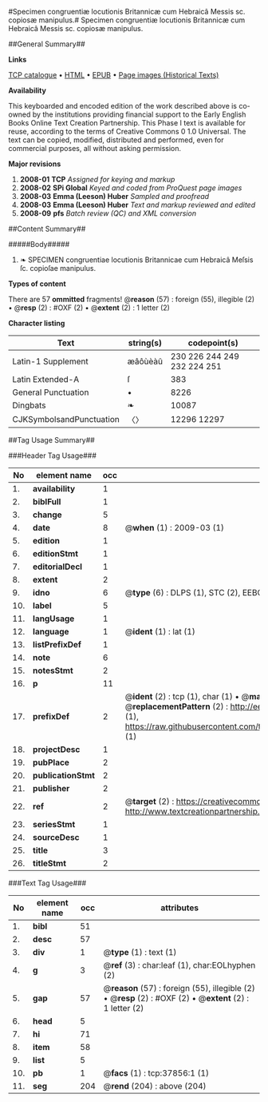 #Specimen congruentiæ locutionis Britannicæ cum Hebraicâ Messis sc. copiosæ manipulus.#
Specimen congruentiæ locutionis Britannicæ cum Hebraicâ Messis sc. copiosæ manipulus.

##General Summary##

**Links**

[TCP catalogue](http://www.ota.ox.ac.uk/tcp/)  • 
[HTML](http://tei.it.ox.ac.uk/tcp/Texts-HTML/free/A61/A61021.html)  • 
[EPUB](http://tei.it.ox.ac.uk/tcp/Texts-EPUB/free/A61/A61021.epub) • 
[Page images (Historical Texts)](https://data.historicaltexts.jisc.ac.uk/view?pubId=eebo-99833380e&pageId=eebo-99833380e-37856-1)

**Availability**

This keyboarded and encoded edition of the
	       work described above is co-owned by the institutions
	       providing financial support to the Early English Books
	       Online Text Creation Partnership. This Phase I text is
	       available for reuse, according to the terms of Creative
	       Commons 0 1.0 Universal. The text can be copied,
	       modified, distributed and performed, even for
	       commercial purposes, all without asking permission.

**Major revisions**

1. __2008-01__ __TCP__ *Assigned for keying and markup*
1. __2008-02__ __SPi Global__ *Keyed and coded from ProQuest page images*
1. __2008-03__ __Emma (Leeson) Huber__ *Sampled and proofread*
1. __2008-03__ __Emma (Leeson) Huber__ *Text and markup reviewed and edited*
1. __2008-09__ __pfs__ *Batch review (QC) and XML conversion*

##Content Summary##

#####Body#####

1. ❧ SPECIMEN congruentiae locutionis Britannicae cum Hebraicâ Meſsis ſc. copioſae manipulus.

**Types of content**


There are 57 **ommitted** fragments! 
 @__reason__ (57) : foreign (55), illegible (2)  •  @__resp__ (2) : #OXF (2)  •  @__extent__ (2) : 1 letter (2)

**Character listing**


|Text|string(s)|codepoint(s)|
|---|---|---|
|Latin-1 Supplement|æâôùèàû|230 226 244 249 232 224 251|
|Latin Extended-A|ſ|383|
|General Punctuation|•|8226|
|Dingbats|❧|10087|
|CJKSymbolsandPunctuation|〈〉|12296 12297|

##Tag Usage Summary##

###Header Tag Usage###

|No|element name|occ|attributes|
|---|---|---|---|
|1.|__availability__|1||
|2.|__biblFull__|1||
|3.|__change__|5||
|4.|__date__|8| @__when__ (1) : 2009-03 (1)|
|5.|__edition__|1||
|6.|__editionStmt__|1||
|7.|__editorialDecl__|1||
|8.|__extent__|2||
|9.|__idno__|6| @__type__ (6) : DLPS (1), STC (2), EEBO-CITATION (1), PROQUEST (1), VID (1)|
|10.|__label__|5||
|11.|__langUsage__|1||
|12.|__language__|1| @__ident__ (1) : lat (1)|
|13.|__listPrefixDef__|1||
|14.|__note__|6||
|15.|__notesStmt__|2||
|16.|__p__|11||
|17.|__prefixDef__|2| @__ident__ (2) : tcp (1), char (1)  •  @__matchPattern__ (2) : ([0-9\-]+):([0-9IVX]+) (1), (.+) (1)  •  @__replacementPattern__ (2) : http://eebo.chadwyck.com/downloadtiff?vid=$1&page=$2 (1), https://raw.githubusercontent.com/textcreationpartnership/Texts/master/tcpchars.xml#$1 (1)|
|18.|__projectDesc__|1||
|19.|__pubPlace__|2||
|20.|__publicationStmt__|2||
|21.|__publisher__|2||
|22.|__ref__|2| @__target__ (2) : https://creativecommons.org/publicdomain/zero/1.0/ (1), http://www.textcreationpartnership.org/docs/. (1)|
|23.|__seriesStmt__|1||
|24.|__sourceDesc__|1||
|25.|__title__|3||
|26.|__titleStmt__|2||


###Text Tag Usage###

|No|element name|occ|attributes|
|---|---|---|---|
|1.|__bibl__|51||
|2.|__desc__|57||
|3.|__div__|1| @__type__ (1) : text (1)|
|4.|__g__|3| @__ref__ (3) : char:leaf (1), char:EOLhyphen (2)|
|5.|__gap__|57| @__reason__ (57) : foreign (55), illegible (2)  •  @__resp__ (2) : #OXF (2)  •  @__extent__ (2) : 1 letter (2)|
|6.|__head__|5||
|7.|__hi__|71||
|8.|__item__|58||
|9.|__list__|5||
|10.|__pb__|1| @__facs__ (1) : tcp:37856:1 (1)|
|11.|__seg__|204| @__rend__ (204) : above (204)|

